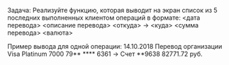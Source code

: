 Задача:
Реализуйте функцию, которая выводит на экран список из 5 последних выполненных клиентом операций в формате: <дата перевода> <описание перевода> <откуда> -> <куда> <сумма перевода> <валюта>

Пример вывода для одной операции:
14.10.2018 Перевод организации Visa Platinum 7000 79** **** 6361 -> Счет **9638 82771.72 руб.